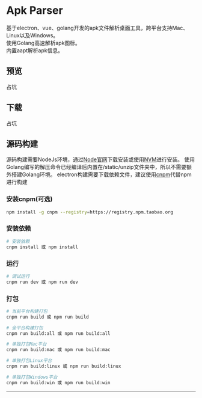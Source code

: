 # Apk Parser

基于electron、vue、golang开发的apk文件解析桌面工具，跨平台支持Mac、Linux以及Windows。  
使用Golang高速解析apk图标。  
内置aapt解析apk信息。

## 预览

占坑

## 下载

占坑

## 源码构建

源码构建需要NodeJs环境，通过[Node官网](https://nodejs.org/)下载安装或使用[NVM](https://github.com/creationix/nvm)进行安装。
使用Golang编写的解压命令已经编译后内置在/static/unzip文件夹中，所以不需要额外搭建Golang环境。
electron构建需要下载依赖文件，建议使用[cnpm](https://npm.taobao.org/)代替npm进行构建

### 安装cnpm(可选)

```bash
npm install -g cnpm --registry=https://registry.npm.taobao.org
```

### 安装依赖

``` bash
# 安装依赖
cnpm install 或 npm install
```

### 运行

``` bash
# 调试运行
cnpm run dev 或 npm run dev

```

### 打包

``` bash
# 当前平台构建打包
cnpm run build 或 npm run build

# 全平台构建打包
cnpm run build:all 或 npm run build:all

# 单独打包Mac平台
cnpm run build:mac 或 npm run build:mac

# 单独打包Linux平台
cnpm run build:linux 或 npm run build:linux

# 单独打包Windows平台
cnpm run build:win 或 npm run build:win
```

---

